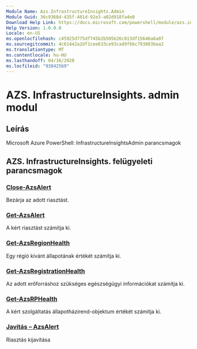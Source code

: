 ```yaml
---
Module Name: Azs.InfrastructureInsights.Admin
Module Guid: 36c9368d-435f-401d-92e3-a02d918fa4e0
Download Help Link: https://docs.microsoft.com/powershell/module/azs.infrastructureinsights.admin
Help Version: 1.0.0.0
Locale: en-US
ms.openlocfilehash: c45925d775df745b2b505b26c013df15646a6a07
ms.sourcegitcommit: 4c61442a2df1cee633ce93cad9f6bc793803baa2
ms.translationtype: MT
ms.contentlocale: hu-HU
ms.lasthandoff: 04/16/2020
ms.locfileid: "93842569"
---
```

# AZS. InfrastructureInsights. admin modul
## Leírás
Microsoft Azure PowerShell: InfrastructureInsightsAdmin parancsmagok

## AZS. InfrastructureInsights. felügyeleti parancsmagok
### [Close-AzsAlert](Close-AzsAlert.md)
Bezárja az adott riasztást.

### [Get-AzsAlert](Get-AzsAlert.md)
A kért riasztást számítja ki.

### [Get-AzsRegionHealth](Get-AzsRegionHealth.md)
Egy régió kívánt állapotának értékét számítja ki.

### [Get-AzsRegistrationHealth](Get-AzsRegistrationHealth.md)
Az adott erőforráshoz szükséges egészségügyi információkat számítja ki.

### [Get-AzsRPHealth](Get-AzsRPHealth.md)
A kért szolgáltatás állapotházirend-objektum értékét számítja ki.

### [Javítás – AzsAlert](Repair-AzsAlert.md)
Riasztás kijavítása

